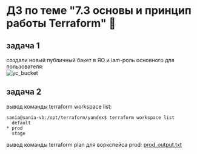 # ДЗ по теме "7.3 основы и принцип работы Terraform" :blowfish:
  
## задача 1
  
создали новый публичный бакет в ЯО и iam-роль основного для пользователя:  
![yc_bucket](https://i.ibb.co/tL2PM4z/yc-bucket.png)  
  
  
## задача 2
  
вывод команды terraform workspace list:  
```
sania@sania-vb:/opt/terraform/yandex$ terraform workspace list
  default
* prod
  stage
```
  
вывод команды terraform plan для воркспейса prod:
[prod_output.txt](https://github.com/saksyonova/DevOps-Netology/tree/main/Terraform/7.3-basics/prod_output.txt)